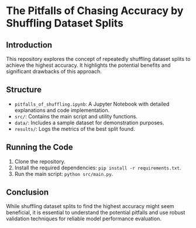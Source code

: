 # The Pitfalls of Chasing Accuracy by Shuffling Dataset Splits

## Introduction
This repository explores the concept of repeatedly shuffling dataset splits to achieve the highest accuracy. It highlights the potential benefits and significant drawbacks of this approach.

## Structure
- `pitfalls_of_shuffling.ipynb`: A Jupyter Notebook with detailed explanations and code implementation.
- `src/`: Contains the main script and utility functions.
- `data/`: Includes a sample dataset for demonstration purposes.
- `results/`: Logs the metrics of the best split found.

## Running the Code
1. Clone the repository.
2. Install the required dependencies: `pip install -r requirements.txt`.
3. Run the main script: `python src/main.py`.

## Conclusion
While shuffling dataset splits to find the highest accuracy might seem beneficial, it is essential to understand the potential pitfalls and use robust validation techniques for reliable model performance evaluation.
